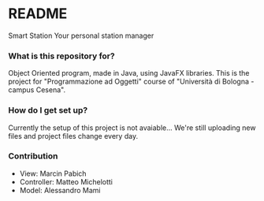 # README #

Smart Station
Your personal station manager

### What is this repository for? ###

Object Oriented program, made in Java, using JavaFX libraries.
This is the project for "Programmazione ad Oggetti" course of "Università di Bologna - campus Cesena".

### How do I get set up? ###

Currently the setup of this project is not avaiable... We're still uploading new files and project files change every day.

### Contribution ###

* View: Marcin Pabich
* Controller: Matteo Michelotti
* Model: Alessandro Mami